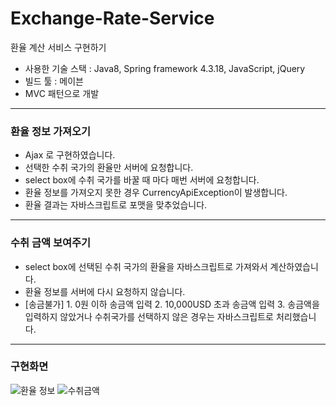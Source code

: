 # Exchange-Rate-Service
환율 계산 서비스 구현하기

* 사용한 기술 스택 : Java8, Spring framework 4.3.18, JavaScript, jQuery
* 빌드 툴 : 메이븐
* MVC 패턴으로 개발
---------
### 환율 정보 가져오기
* Ajax 로 구현하였습니다.
* 선택한 수취 국가의 환율만 서버에 요청합니다.
* select box에 수취 국가를 바꿀 때 마다 매번 서버에 요청합니다.
* 환율 정보를 가져오지 못한 경우 CurrencyApiException이 발생합니다.
* 환율 결과는 자바스크립트로 포맷을 맞추었습니다.
---------
### 수취 금액 보여주기
* select box에 선택된 수취 국가의 환율을 자바스크립트로 가져와서 계산하였습니다.
* 환율 정보를 서버에 다시 요청하지 않습니다. 
* [송금불가] 1. 0원 이하 송금액 입력 2. 10,000USD 초과 송금액 입력 3. 송금액을 입력하지 않았거나 수취국가를 선택하지 않은 경우는 자바스크립트로 처리했습니다.
---------
### 구현화면
![환율 정보](https://user-images.githubusercontent.com/84219233/152953673-d64148fa-c576-4e7d-abcb-702cbc2d71dc.jpg)
![수취금액](https://user-images.githubusercontent.com/84219233/152953791-43657e10-01e2-44c6-aa0e-082a9c9a6a6a.jpg)
